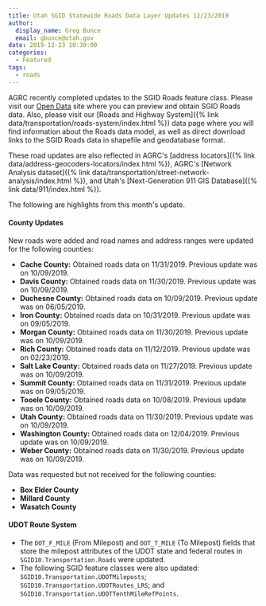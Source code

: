 ```yaml
---
title: Utah SGID Statewide Roads Data Layer Updates 12/23/2019
author:
  display_name: Greg Bunce
  email: gbunce@utah.gov
date: 2019-12-23 10:30:00
categories:
  - Featured
tags:
  - roads
---
```


AGRC recently completed updates to the SGID Roads feature class. Please visit our [Open Data](https://opendata.gis.utah.gov/datasets/utah-roads) site where you can preview and obtain SGID Roads data. Also, please visit our [Roads and Highway System]({% link data/transportation/roads-system/index.html %}) data page where you will find information about the Roads data model, as well as direct download links to the SGID Roads data in shapefile and geodatabase format.

These road updates are also reflected in AGRC's [address locators]({% link data/address-geocoders-locators/index.html %}), AGRC's [Network Analysis dataset]({% link data/transportation/street-network-analysis/index.html %}), and Utah's [Next-Generation 911 GIS Database]({% link data/911/index.html %}).

The following are highlights from this month's update.

#### County Updates

New roads were added and road names and address ranges were updated for the following counties:

- **Cache County:** Obtained roads data on 11/31/2019. Previous update was on 10/09/2019.
- **Davis County:** Obtained roads data on 11/30/2019. Previous update was on 10/09/2019.
- **Duchesne County:** Obtained roads data on 10/09/2019. Previous update was on 06/05/2019.
- **Iron County:** Obtained roads data on 10/31/2019. Previous update was on 09/05/2019.
- **Morgan County:** Obtained roads data on 11/30/2019. Previous update was on 10/09/2019.
- **Rich County:** Obtained roads data on 11/12/2019. Previous update was on 02/23/2019.
- **Salt Lake County:** Obtained roads data on 11/27/2019. Previous update was on 10/09/2019.
- **Summit County:** Obtained roads data on 11/31/2019. Previous update was on 09/05/2019.
- **Tooele County:** Obtained roads data on 10/08/2019. Previous update was on 10/09/2019.
- **Utah County:** Obtained roads data on 11/30/2019. Previous update was on 10/09/2019.
- **Washington County:** Obtained roads data on 12/04/2019. Previous update was on 10/09/2019.
- **Weber County:** Obtained roads data on 11/30/2019. Previous update was on 10/09/2019.

Data was requested but not received for the following counties:

- **Box Elder County**
- **Millard County**
- **Wasatch County**

#### UDOT Route System

- The `DOT_F_MILE` (From Milepost) and `DOT_T_MILE` (To Milepost) fields that store the milepost attributes of the UDOT state and federal routes in `SGID10.Transportation.Roads` were updated.
- The following SGID feature classes were also updated: `SGID10.Transportation.UDOTMileposts`; `SGID10.Transportation.UDOTRoutes_LRS`; and `SGID10.Transportation.UDOTTenthMileRefPoints`.
